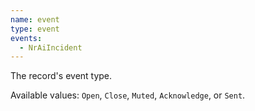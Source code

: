 ```yaml
---
name: event
type: event
events:
  - NrAiIncident
---
```


The record's event type.
        
Available values: `Open`, `Close`, `Muted`, `Acknowledge`, or `Sent`.